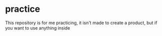 # practice
This repository is for me practicing, it isn't made to create a product, but if you want to use anything inside
